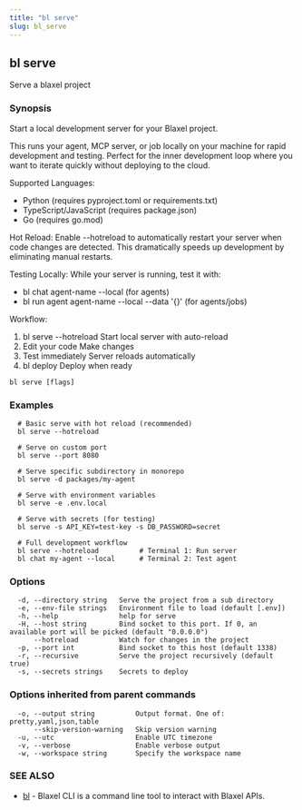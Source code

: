 ```yaml
---
title: "bl serve"
slug: bl_serve
---
```

## bl serve

Serve a blaxel project

### Synopsis

Start a local development server for your Blaxel project.

This runs your agent, MCP server, or job locally on your machine for rapid
development and testing. Perfect for the inner development loop where you
want to iterate quickly without deploying to the cloud.

Supported Languages:
- Python (requires pyproject.toml or requirements.txt)
- TypeScript/JavaScript (requires package.json)
- Go (requires go.mod)

Hot Reload:
Enable --hotreload to automatically restart your server when code changes
are detected. This dramatically speeds up development by eliminating manual
restarts.

Testing Locally:
While your server is running, test it with:
- bl chat agent-name --local   (for agents)
- bl run agent agent-name --local --data '{}'   (for agents/jobs)

Workflow:
1. bl serve --hotreload        Start local server with auto-reload
2. Edit your code               Make changes
3. Test immediately             Server reloads automatically
4. bl deploy                    Deploy when ready

```
bl serve [flags]
```

### Examples

```
  # Basic serve with hot reload (recommended)
  bl serve --hotreload

  # Serve on custom port
  bl serve --port 8080

  # Serve specific subdirectory in monorepo
  bl serve -d packages/my-agent

  # Serve with environment variables
  bl serve -e .env.local

  # Serve with secrets (for testing)
  bl serve -s API_KEY=test-key -s DB_PASSWORD=secret

  # Full development workflow
  bl serve --hotreload          # Terminal 1: Run server
  bl chat my-agent --local      # Terminal 2: Test agent
```

### Options

```
  -d, --directory string   Serve the project from a sub directory
  -e, --env-file strings   Environment file to load (default [.env])
  -h, --help               help for serve
  -H, --host string        Bind socket to this port. If 0, an available port will be picked (default "0.0.0.0")
      --hotreload          Watch for changes in the project
  -p, --port int           Bind socket to this host (default 1338)
  -r, --recursive          Serve the project recursively (default true)
  -s, --secrets strings    Secrets to deploy
```

### Options inherited from parent commands

```
  -o, --output string          Output format. One of: pretty,yaml,json,table
      --skip-version-warning   Skip version warning
  -u, --utc                    Enable UTC timezone
  -v, --verbose                Enable verbose output
  -w, --workspace string       Specify the workspace name
```

### SEE ALSO

* [bl](bl.md)	 - Blaxel CLI is a command line tool to interact with Blaxel APIs.

